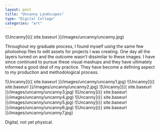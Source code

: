 ```yaml
---
layout: post
title: "Uncanny Landscapes"
type: "Digital Collage"
categories: "art"
---
```


![Uncanny]({{ site.baseurl }}/images/uncanny/uncanny.jpg)

Throughout my graduate process, I found myself using the same few photoshop files to edit assets for projects I was creating. One day all the layers turned on and the outcome wasn't dissimilar to these images. I have since continued to pursue these visual mashups and they have ultimately informed a good deal of my practice. They have become a defining aspect to my production and methodological process.

![Uncanny]({{ site.baseurl }}/images/uncanny/uncanny1.jpg)
![Uncanny]({{ site.baseurl }}/images/uncanny/uncanny2.jpg)
![Uncanny]({{ site.baseurl }}/images/uncanny/uncanny3.jpg)
![Uncanny]({{ site.baseurl }}/images/uncanny/uncanny4.jpg)
![Uncanny]({{ site.baseurl }}/images/uncanny/uncanny5.jpg)
![Uncanny]({{ site.baseurl }}/images/uncanny/uncanny6.jpg)
![Uncanny]({{ site.baseurl }}/images/uncanny/uncanny7.jpg)

Digital, not yet physical.

